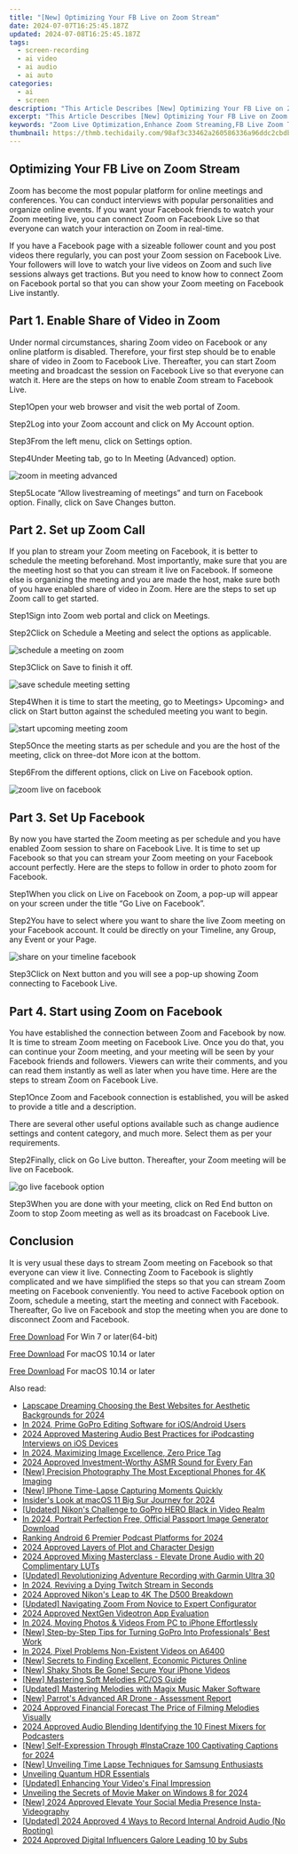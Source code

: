 ```yaml
---
title: "[New] Optimizing Your FB Live on Zoom Stream"
date: 2024-07-07T16:25:45.187Z
updated: 2024-07-08T16:25:45.187Z
tags: 
  - screen-recording
  - ai video
  - ai audio
  - ai auto
categories: 
  - ai
  - screen
description: "This Article Describes [New] Optimizing Your FB Live on Zoom Stream"
excerpt: "This Article Describes [New] Optimizing Your FB Live on Zoom Stream"
keywords: "Zoom Live Optimization,Enhance Zoom Streaming,FB Live Zoom Tips,Zoom FB Integration,Zoom Stream Engagement,Facebook Live Zoom Boost,Zoom Video SEO Strategies"
thumbnail: https://thmb.techidaily.com/98af3c33462a260586336a96ddc2cbdb473875d7a720808faf7dee8c99a861a3.jpg
---
```


## Optimizing Your FB Live on Zoom Stream

Zoom has become the most popular platform for online meetings and conferences. You can conduct interviews with popular personalities and organize online events. If you want your Facebook friends to watch your Zoom meeting live, you can connect Zoom on Facebook Live so that everyone can watch your interaction on Zoom in real-time.

If you have a Facebook page with a sizeable follower count and you post videos there regularly, you can post your Zoom session on Facebook Live. Your followers will love to watch your live videos on Zoom and such live sessions always get tractions. But you need to know how to connect Zoom on Facebook portal so that you can show your Zoom meeting on Facebook Live instantly.

## Part 1\. Enable Share of Video in Zoom

Under normal circumstances, sharing Zoom video on Facebook or any online platform is disabled. Therefore, your first step should be to enable share of video in Zoom to Facebook Live. Thereafter, you can start Zoom meeting and broadcast the session on Facebook Live so that everyone can watch it. Here are the steps on how to enable Zoom stream to Facebook Live.

Step1Open your web browser and visit the web portal of Zoom.

Step2Log into your Zoom account and click on My Account option.

Step3From the left menu, click on Settings option.

Step4Under Meeting tab, go to In Meeting (Advanced) option.

![zoom in meeting advanced](https://images.wondershare.com/filmora/article-images/2022/07/zoom-facebook-1.jpg)

Step5Locate “Allow livestreaming of meetings” and turn on Facebook option. Finally, click on Save Changes button.

## Part 2\. Set up Zoom Call

If you plan to stream your Zoom meeting on Facebook, it is better to schedule the meeting beforehand. Most importantly, make sure that you are the meeting host so that you can stream it live on Facebook. If someone else is organizing the meeting and you are made the host, make sure both of you have enabled share of video in Zoom. Here are the steps to set up Zoom call to get started.

Step1Sign into Zoom web portal and click on Meetings.

Step2Click on Schedule a Meeting and select the options as applicable.

![schedule a meeting on zoom](https://images.wondershare.com/filmora/article-images/2022/07/zoom-facebook-2.jpg)

Step3Click on Save to finish it off.

![save schedule meeting setting](https://images.wondershare.com/filmora/article-images/2022/07/zoom-facebook-3.jpg)

Step4When it is time to start the meeting, go to Meetings> Upcoming> and click on Start button against the scheduled meeting you want to begin.

![start upcoming meeting zoom](https://images.wondershare.com/filmora/article-images/2022/07/zoom-facebook-4.jpg)

Step5Once the meeting starts as per schedule and you are the host of the meeting, click on three-dot More icon at the bottom.

Step6From the different options, click on Live on Facebook option.

![zoom live on facebook](https://images.wondershare.com/filmora/article-images/2022/07/zoom-facebook-5.jpg)

## Part 3\. Set Up Facebook

By now you have started the Zoom meeting as per schedule and you have enabled Zoom session to share on Facebook Live. It is time to set up Facebook so that you can stream your Zoom meeting on your Facebook account perfectly. Here are the steps to follow in order to photo zoom for Facebook.

Step1When you click on Live on Facebook on Zoom, a pop-up will appear on your screen under the title “Go Live on Facebook”.

Step2You have to select where you want to share the live Zoom meeting on your Facebook account. It could be directly on your Timeline, any Group, any Event or your Page.

![share on your timeline facebook](https://images.wondershare.com/filmora/article-images/2022/07/zoom-facebook-6.jpg)

Step3Click on Next button and you will see a pop-up showing Zoom connecting to Facebook Live.

## Part 4\. Start using Zoom on Facebook

You have established the connection between Zoom and Facebook by now. It is time to stream Zoom meeting on Facebook Live. Once you do that, you can continue your Zoom meeting, and your meeting will be seen by your Facebook friends and followers. Viewers can write their comments, and you can read them instantly as well as later when you have time. Here are the steps to stream Zoom on Facebook Live.

Step1Once Zoom and Facebook connection is established, you will be asked to provide a title and a description.

There are several other useful options available such as change audience settings and content category, and much more. Select them as per your requirements.

Step2Finally, click on Go Live button. Thereafter, your Zoom meeting will be live on Facebook.

![go live facebook option](https://images.wondershare.com/filmora/article-images/2022/07/zoom-facebook-7.jpg)

Step3When you are done with your meeting, click on Red End button on Zoom to stop Zoom meeting as well as its broadcast on Facebook Live.

## Conclusion

It is very usual these days to stream Zoom meeting on Facebook so that everyone can view it live. Connecting Zoom to Facebook is slightly complicated and we have simplified the steps so that you can stream Zoom meeting on Facebook conveniently. You need to active Facebook option on Zoom, schedule a meeting, start the meeting and connect with Facebook. Thereafter, Go live on Facebook and stop the meeting when you are done to disconnect Zoom and Facebook.

[Free Download](https://tools.techidaily.com/wondershare/filmora/download/) For Win 7 or later(64-bit)

[Free Download](https://tools.techidaily.com/wondershare/filmora/download/) For macOS 10.14 or later

[Free Download](https://tools.techidaily.com/wondershare/filmora/download/) For macOS 10.14 or later

<ins class="adsbygoogle"
     style="display:block"
     data-ad-format="autorelaxed"
     data-ad-client="ca-pub-7571918770474297"
     data-ad-slot="1223367746"></ins>

<ins class="adsbygoogle"
     style="display:block"
     data-ad-format="autorelaxed"
     data-ad-client="ca-pub-7571918770474297"
     data-ad-slot="1223367746"></ins>



<ins class="adsbygoogle"
     style="display:block"
     data-ad-client="ca-pub-7571918770474297"
     data-ad-slot="8358498916"
     data-ad-format="auto"
     data-full-width-responsive="true"></ins>



<span class="atpl-alsoreadstyle">Also read:</span>
<div><ul>
<li><a href="https://extra-support.techidaily.com/lapscape-dreaming-choosing-the-best-websites-for-aesthetic-backgrounds-for-2024/"><u>Lapscape Dreaming  Choosing the Best Websites for Aesthetic Backgrounds for 2024</u></a></li>
<li><a href="https://extra-support.techidaily.com/in-2024-prime-gopro-editing-software-for-iosandroid-users/"><u>In 2024, Prime GoPro Editing Software for iOS/Android Users</u></a></li>
<li><a href="https://extra-support.techidaily.com/2024-approved-mastering-audio-best-practices-for-ipodcasting-interviews-on-ios-devices/"><u>2024 Approved  Mastering Audio  Best Practices for iPodcasting Interviews on iOS Devices</u></a></li>
<li><a href="https://extra-support.techidaily.com/in-2024-maximizing-image-excellence-zero-price-tag/"><u>In 2024, Maximizing Image Excellence, Zero Price Tag</u></a></li>
<li><a href="https://extra-support.techidaily.com/2024-approved-investment-worthy-asmr-sound-for-every-fan/"><u>2024 Approved  Investment-Worthy ASMR Sound for Every Fan</u></a></li>
<li><a href="https://extra-support.techidaily.com/new-precision-photography-the-most-exceptional-phones-for-4k-imaging/"><u>[New] Precision Photography  The Most Exceptional Phones for 4K Imaging</u></a></li>
<li><a href="https://extra-support.techidaily.com/new-iphone-time-lapse-capturing-moments-quickly/"><u>[New] IPhone Time-Lapse  Capturing Moments Quickly</u></a></li>
<li><a href="https://extra-support.techidaily.com/insiders-look-at-macos-11-big-sur-journey-for-2024/"><u>Insider's Look at macOS 11 Big Sur Journey for 2024</u></a></li>
<li><a href="https://extra-support.techidaily.com/updated-nikons-challenge-to-gopro-hero-black-in-video-realm/"><u>[Updated] Nikon's Challenge to GoPro HERO Black in Video Realm</u></a></li>
<li><a href="https://extra-support.techidaily.com/in-2024-portrait-perfection-free-official-passport-image-generator-download/"><u>In 2024, Portrait Perfection  Free, Official Passport Image Generator Download</u></a></li>
<li><a href="https://extra-support.techidaily.com/ranking-android-6-premier-podcast-platforms-for-2024/"><u>Ranking Android  6 Premier Podcast Platforms for 2024</u></a></li>
<li><a href="https://extra-support.techidaily.com/2024-approved-layers-of-plot-and-character-design/"><u>2024 Approved  Layers of Plot and Character Design</u></a></li>
<li><a href="https://extra-support.techidaily.com/2024-approved-mixing-masterclass-elevate-drone-audio-with-20-complimentary-luts/"><u>2024 Approved  Mixing Masterclass - Elevate Drone Audio with 20 Complimentary LUTs</u></a></li>
<li><a href="https://extra-support.techidaily.com/updated-revolutionizing-adventure-recording-with-garmin-ultra-30/"><u>[Updated] Revolutionizing Adventure Recording with Garmin Ultra 30</u></a></li>
<li><a href="https://extra-support.techidaily.com/in-2024-reviving-a-dying-twitch-stream-in-seconds/"><u>In 2024, Reviving a Dying Twitch Stream in Seconds</u></a></li>
<li><a href="https://extra-support.techidaily.com/2024-approved-nikons-leap-to-4k-the-d500-breakdown/"><u>2024 Approved  Nikon's Leap to 4K  The D500 Breakdown</u></a></li>
<li><a href="https://extra-support.techidaily.com/updated-navigating-zoom-from-novice-to-expert-configurator/"><u>[Updated] Navigating Zoom  From Novice to Expert Configurator</u></a></li>
<li><a href="https://extra-support.techidaily.com/2024-approved-nextgen-videotron-app-evaluation/"><u>2024 Approved  NextGen Videotron App Evaluation</u></a></li>
<li><a href="https://extra-support.techidaily.com/in-2024-moving-photos-and-videos-from-pc-to-iphone-effortlessly/"><u>In 2024, Moving Photos & Videos From PC to iPhone Effortlessly</u></a></li>
<li><a href="https://extra-support.techidaily.com/new-step-by-step-tips-for-turning-gopro-into-professionals-best-work/"><u>[New] Step-by-Step Tips for Turning GoPro Into Professionals' Best Work</u></a></li>
<li><a href="https://extra-support.techidaily.com/in-2024-pixel-problems-non-existent-videos-on-a6400/"><u>In 2024, Pixel Problems  Non-Existent Videos on A6400</u></a></li>
<li><a href="https://extra-support.techidaily.com/new-secrets-to-finding-excellent-economic-pictures-online/"><u>[New] Secrets to Finding Excellent, Economic Pictures Online</u></a></li>
<li><a href="https://extra-support.techidaily.com/new-shaky-shots-be-gone-secure-your-iphone-videos/"><u>[New] Shaky Shots Be Gone! Secure Your iPhone Videos</u></a></li>
<li><a href="https://extra-support.techidaily.com/new-mastering-soft-melodies-pcos-guide/"><u>[New] Mastering Soft Melodies  PC/OS Guide</u></a></li>
<li><a href="https://extra-support.techidaily.com/updated-mastering-melodies-with-magix-music-maker-software/"><u>[Updated] Mastering Melodies with Magix Music Maker Software</u></a></li>
<li><a href="https://extra-support.techidaily.com/new-parrots-advanced-ar-drone-assessment-report/"><u>[New] Parrot's Advanced AR Drone - Assessment Report</u></a></li>
<li><a href="https://some-techniques.techidaily.com/2024-approved-financial-forecast-the-price-of-filming-melodies-visually/"><u>2024 Approved  Financial Forecast  The Price of Filming Melodies Visually</u></a></li>
<li><a href="https://extra-resources.techidaily.com/2024-approved-audio-blending-identifying-the-10-finest-mixers-for-podcasters/"><u>2024 Approved  Audio Blending  Identifying the 10 Finest Mixers for Podcasters</u></a></li>
<li><a href="https://instagram-videos.techidaily.com/new-self-expression-through-instacraze-100-captivating-captions-for-2024/"><u>[New] Self-Expression Through #InstaCraze  100 Captivating Captions for 2024</u></a></li>
<li><a href="https://some-guidance.techidaily.com/new-unveiling-time-lapse-techniques-for-samsung-enthusiasts/"><u>[New] Unveiling Time Lapse Techniques for Samsung Enthusiasts</u></a></li>
<li><a href="https://extra-lessons.techidaily.com/unveiling-quantum-hdr-essentials/"><u>Unveiling Quantum HDR Essentials</u></a></li>
<li><a href="https://youtube-clips.techidaily.com/updated-enhancing-your-videos-final-impression/"><u>[Updated] Enhancing Your Video's Final Impression</u></a></li>
<li><a href="https://some-tips.techidaily.com/unveiling-the-secrets-of-movie-maker-on-windows-8-for-2024/"><u>Unveiling the Secrets of Movie Maker on Windows 8 for 2024</u></a></li>
<li><a href="https://instagram-videos.techidaily.com/new-2024-approved-elevate-your-social-media-presence-insta-videography/"><u>[New] 2024 Approved  Elevate Your Social Media Presence  Insta-Videography</u></a></li>
<li><a href="https://screen-sharing-recording.techidaily.com/updated-2024-approved-4-ways-to-record-internal-android-audio-no-rooting/"><u>[Updated] 2024 Approved  4 Ways to Record Internal Android Audio (No Rooting)</u></a></li>
<li><a href="https://youtube-videos.techidaily.com/2024-approved-digital-influencers-galore-leading-10-by-subs/"><u>2024 Approved  Digital Influencers Galore  Leading 10 by Subs</u></a></li>
</ul></div>
